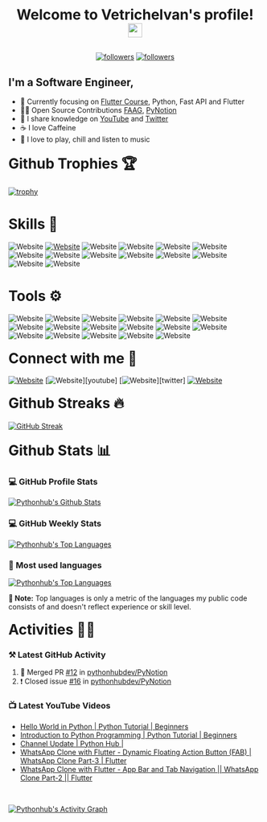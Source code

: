<h1 align="center">
  Welcome to Vetrichelvan's profile!
  <img src="https://media.giphy.com/media/hvRJCLFzcasrR4ia7z/giphy.gif" width="28">
</h1>

<p align="center" style="margin-top:30px">
  <a href="https://twitter.com/pythonhubdev">
    <img alt="followers" title="Follow me on Twitter" src="https://img.shields.io/twitter/follow/pythonhubdev?color=1DA1F2&labelColor=1DA1F2&label=Follow&logo=twitter&logoColor=white&style=for-the-badge"/></a>
  <a href="https://github.com/pythonhubdev">
    <img alt="followers" title="Follow me on Github" src="https://img.shields.io/github/followers/pythonhubdev?color=181717&labelColor=181717&style=for-the-badge&logo=github&label=Follow"/></a>
</p>

<h2>I'm a Software Engineer, </h2>

- 🎯 Currently focusing on [Flutter Course][youtube], Python, Fast API and Flutter
- 👯‍♂️ Open Source Contributions [FAAG][faag], [PyNotion][pynotion]
- 📅 I share knowledge on [YouTube][youtube] and [Twitter][twitter]
- ☕ I love Caffeine
- 🎉 I love to play, chill and listen to music

<h1 style="margin-top:20px;">Github Trophies 🏆</h1>

[![trophy](https://github-profile-trophy.vercel.app/?username=pythonhubdev&theme=onedark&margin-w=15&margin-h=15&title=Commit,Followers,Issues,Joined2020&row=1&no-frame=true)](https://github.com/pythonhubdev)

<h1>Skills 🚀</h1>

![Website](https://img.shields.io/badge/Python-3776AB?style=for-the-badge&logo=python&logoColor=white)
[![Website](https://img.shields.io/badge/Flutter-02569B.svg?&style=for-the-badge&logo=Flutter&logoColor=white)][youtube]
![Website](https://img.shields.io/badge/FastAPI-009688?style=for-the-badge&logo=fastapi&logoColor=white)
![Website](https://img.shields.io/badge/Flask-000000?style=for-the-badge&logo=flask&logoColor=white)
![Website](https://img.shields.io/badge/React.js-61DAFB?style=for-the-badge&logo=react&logoColor=black)
![Website](https://img.shields.io/badge/Dart-0175C2?style=for-the-badge&logo=dart&logoColor=white)
![Website](https://img.shields.io/badge/Go-000000?style=for-the-badge&logo=go&logoColor=white)
![Website](https://img.shields.io/badge/JavaScript-F7DF1E?style=for-the-badge&logo=javascript&logoColor=white)
![Website](https://img.shields.io/badge/TypeScript-007ACC?style=for-the-badge&logo=typescript&logoColor=white)
![Website](https://img.shields.io/badge/MongoDB-%234ea94b.svg?&style=for-the-badge&logo=mongodb&logoColor=white)
![Website](https://img.shields.io/badge/firebase-FFCA28.svg?style=for-the-badge&logo=firebase&logoColor=white)
![Website](https://img.shields.io/badge/html5%20-%23E34F26.svg?&style=for-the-badge&logo=html5&logoColor=white)
![Website](https://img.shields.io/badge/CSS3-1572B6?style=for-the-badge&logo=css3&logoColor=white)
![Website](https://img.shields.io/badge/Apache%20Airflow%20-%23017CEE.svg?&style=for-the-badge&logo=Apache-Airflow&logoColor=white)

<h1>Tools ⚙</h1>

![Website](https://img.shields.io/badge/Linux-%23FCC624.svg?&style=for-the-badge&logo=linux&logoColor=black)
![Website](https://img.shields.io/badge/GIT-%23F05032.svg?&style=for-the-badge&logo=git&logoColor=white)
![Website](https://img.shields.io/badge/GITHUB-%23181717.svg?&style=for-the-badge&logo=github&logoColor=white)
![Website](https://img.shields.io/badge/gitlab-%23181717.svg?style=for-the-badge&logo=gitlab&logoColor=white)
![Website](https://img.shields.io/badge/AWS%20EC2-%23232F3E.svg?&style=for-the-badge&logo=amazon-aws&logoColor=white)
![Website](https://img.shields.io/badge/AWS%20Lambda-%23232F3E.svg?&style=for-the-badge&logo=amazon-aws&logoColor=white)
![Website](https://img.shields.io/badge/HEROKU-%23430098.svg?&style=for-the-badge&logo=heroku&logoColor=white)
![Website](https://img.shields.io/badge/PyCharm-000000.svg?&style=for-the-badge&logo=pycharm&logoColor=white)
![Website](https://img.shields.io/badge/Webstorm-000000.svg?&style=for-the-badge&logo=webstorm&logoColor=white)
![Website](https://img.shields.io/badge/AndroidStudio-%233DDC84.svg?&style=for-the-badge&logo=android-studio&logoColor=white)
![Website](https://img.shields.io/badge/VS--CODE-007ACC.svg?&style=for-the-badge&logo=visual-studio-code&logoColor=white)
![Website](https://img.shields.io/badge/Postman-FF6C37?style=for-the-badge&logo=Postman&logoColor=white)
![Website](https://img.shields.io/badge/Insomnia-5849be?style=for-the-badge&logo=Insomnia&logoColor=white)
![Website](https://img.shields.io/badge/Figma-F24E1E?style=for-the-badge&logo=figma&logoColor=white)
![Website](https://img.shields.io/badge/InVision-FF3366?style=for-the-badge&logo=InVision&logoColor=white)
![Website](https://img.shields.io/badge/Kibana-005571?style=for-the-badge&logo=kibana&logoColor=white)
![Website](https://img.shields.io/badge/Codecov-F01F7A?style=for-the-badge&logo=Codecov&logoColor=white)

<h1 style="margin-top:20px">Connect with me 📩</h1>

<!-- [![Website](https://img.shields.io/badge/instagram-%23E4405F.svg?&style=for-the-badge&logo=instagram&logoColor=white)][instagram] -->

[![Website](https://img.shields.io/badge/linkedin-%230077B5.svg?&style=for-the-badge&logo=linkedin&logoColor=white)][linkedin]
[![Website](https://img.shields.io/badge/youtube-%23FF0000.svg?&style=for-the-badge&logo=youtube&logoColor=white")][youtube]
[![Website](https://img.shields.io/badge/twitter-%23FFF.svg?&style=for-the-badge&logo=twitter&logoColor=white")][twitter]
[![Website](https://img.shields.io/badge/gmail-%23D14836.svg?&style=for-the-badge&logo=gmail&logoColor=white)](https://mail.google.com/mail/u/1/?view=cm&to=pythonhub.py@gmail.com)

<!-- [![Website](https://img.shields.io/badge/Discord-7289DA?style=for-the-badge&logo=discord&logoColor=white)](https://discord.gg/PmjDrBVhkb) -->

<h1 style="margin-top:20px;">Github Streaks 🔥</h1>

[![GitHub Streak](https://github-readme-streak-stats.herokuapp.com?user=pythonhubdev&theme=dark&hide_border=true)](https://git.io/streak-stats)

<h1 style="margin-top:20px;">Github Stats 📊</h1>

<div style="display:inline;">
<h3>💻 GitHub Profile Stats</h3>
  <a href="https://github.com/anuraghazra/github-readme-stats"><img alt="Pythonhub's Github Stats" src="https://github-readme-stats-pythonhubdev.vercel.app/api?username=pythonhubdev&show_icons=true&hide_border=true&count_private=true&include_all_commits=true&theme=dark"/></a>

<h3>💻 GitHub Weekly Stats</h3>

<a href="https://github.com/anuraghazra/github-readme-stats"><img alt="Pythonhub's Top Languages" src="https://github-readme-stats-pythonhubdev.vercel.app/api/wakatime?username=Vetrichelvan&hide_border=true&theme=dark&langs_count=6"/></a>
</div>

<h3>🚀 Most used languages</h3>
<a href="https://github.com/anuraghazra/github-readme-stats"><img alt="Pythonhub's Top Languages" src="https://github-readme-stats-pythonhubdev.vercel.app/api/top-langs/?username=pythonhubdev&layout=compact&theme=dark&hide_border=true&bg_color=151515&langs_count=8&hide=jupyter%20notebook"/></a>

<b>🚨 Note:</b> Top languages is only a metric of the languages my public code consists of and doesn't reflect experience or skill level.

<h1 style="margin-top:20px;">Activities 🏋🏻</h1>

### ⚒️ Latest GitHub Activity

<!--START_SECTION:activity-->
1. 🎉 Merged PR [#12](https://github.com/pythonhubdev/PyNotion/pull/12) in [pythonhubdev/PyNotion](https://github.com/pythonhubdev/PyNotion)
2. ❗️ Closed issue [#16](https://github.com/pythonhubdev/PyNotion/issues/16) in [pythonhubdev/PyNotion](https://github.com/pythonhubdev/PyNotion)
<!--END_SECTION:activity-->


### 📺 Latest YouTube Videos

<!-- YOUTUBE:START -->
- [Hello World in Python | Python Tutorial | Beginners](https://www.youtube.com/watch?v=Y_bMdTC7Va8)
- [Introduction to Python Programming | Python Tutorial | Beginners](https://www.youtube.com/watch?v=ydj5ostMqAU)
- [Channel Update | Python Hub |](https://www.youtube.com/watch?v=4fvaSMhN0vA)
- [WhatsApp Clone with Flutter - Dynamic Floating Action Button &lpar;FAB&rpar; | WhatsApp Clone Part-3 | Flutter](https://www.youtube.com/watch?v=9YCf9khwyGU)
- [WhatsApp Clone with Flutter - App Bar and Tab Navigation || WhatsApp Clone Part-2 || Flutter](https://www.youtube.com/watch?v=HNGsHknLsRY)
<!-- YOUTUBE:END -->
  <br>

<a href="https://github.com/ashutosh00710/github-readme-activity-graph"><img alt="Pythonhub's Activity Graph" src="https://activity-graph.herokuapp.com/graph?username=pythonhubdev&bg_color=151515&color=5BCDEC&line=5BCDEC&point=FFFFFF&hide_border=true"/></a>

<!-- Links: START -->
[youtube]: https://www.youtube.com/c/pythonhub
[linkedin]: https://www.linkedin.com/in/vetrichelvan
[twitter]: https://twitter.com/pythonhubdev
[faag]: httsp://www.github.com/pythonhubdev/FAAG
[pynotion]: https://github.com/pythonhubdev/PyNotion
<!-- Links: END -->
